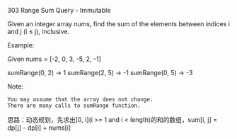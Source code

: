 303 Range Sum Query - Immutable

Given an integer array nums, find the sum of the elements between indices i and j (i ≤ j), inclusive.

Example:

Given nums = [-2, 0, 3, -5, 2, -1]

sumRange(0, 2) -> 1
sumRange(2, 5) -> -1
sumRange(0, 5) -> -3

Note:

    You may assume that the array does not change.
    There are many calls to sumRange function.

思路：动态规划，先求出[0, i](i >= 1 and i < length)的和的数组，sum[i, j] = dp[j] - dp[i] + nums[i]